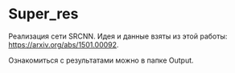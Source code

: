 # Super_res

Реализация сети SRCNN.
Идея и данные взяты из этой работы: https://arxiv.org/abs/1501.00092.

Ознакомиться с результатами можно в папке Output.
